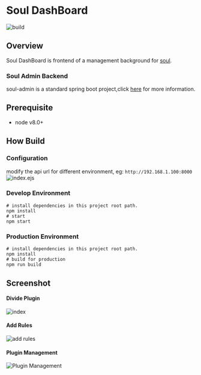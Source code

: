 # Soul DashBoard

![build](https://github.com/dromara/soul-dashboard/workflows/build/badge.svg)


## Overview
Soul DashBoard is frontend of a management background for [soul](https://github.com/dromara/soul).

### Soul Admin Backend
soul-admin is a standard spring boot project,click [here](https://github.com/dromara/soul/tree/master/soul-admin) for more information.

## Prerequisite
- node v8.0+

## How Build

### Configuration

modify the api url for different environment, eg: `http://192.168.1.100:8000`
![index.ejs](https://raw.githubusercontent.com/dromara/soul-dashboard/master/doc/img/index.ejs.png)


### Develop Environment

```shell
# install dependencies in this project root path.
npm install
# start
npm start
```

### Production Environment

```shell
# install dependencies in this project root path.
npm install
# build for production
npm run build
```

## Screenshot

#### Divide Plugin
![index](https://raw.githubusercontent.com/dromara/soul-dashboard/master/doc/img/index.jpg)

#### Add Rules
![add rules](https://raw.githubusercontent.com/dromara/soul-dashboard/master/doc/img/add-rules.png)

#### Plugin Management
![Plugin Management](https://raw.githubusercontent.com/dromara/soul-dashboard/master/doc/img/plugin-management.jpg)

